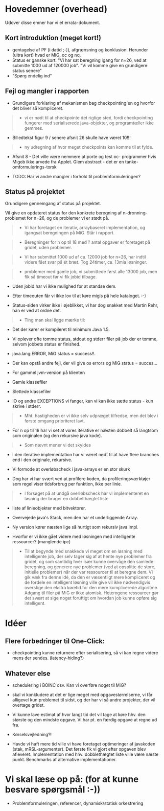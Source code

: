 # Hovedemner (overhead) #

Udover disse emner har vi et errata-dokument.

## Kort introduktion (meget kort!) ##

  * gentagelse af PF (i datid ;-)), afgrænsning og konklusion. Herunder (ultra kort) hvad er MiG, oc og nq.
  * Status er ganske kort: "Vi har sat beregning igang for n=26, ved at submitte 1000 ud af 120000 job". "Vi vil komme give en grundigere status senere"
  * "Spørg endelig ind"


## Fejl og mangler i rapporten ##

  * Grundigere forklaring af mekanismen bag checkpointing'en og hvorfor det bliver så kompliceret.

> - vi er nødt til at checkpointe det rigtige sted, fordi checkpointing fungerer med serialiserede java-objekter, og programtæller ikke gemmes.

  * Billedtekst figur 9 / senere afsnit 26 skulle have været 10!!!

> - ny udregning af hvor meget checkpoints kan komme til at fylde.

  * Afsnit 8 - Det ville være nemmere at porte og test oc- programmer hvis Migob ikke arvede fra Applet. Glem abstract - det er en tanke-omformulerings-torsk

  * TODO: Har vi andre mangler i forhold til problemformuleringen?


## Status på projektet ##

Grundigere gennemgang af status på projektet.

Vil give en opdateret status for den konkrete beregning af n-dronning-problemet for n=26, og de problemer vi er stødt på.

> - Vi har foretaget en iterativ, arraybaseret implementation, og igangsat beregningen på MiG. Står i rapport.

> - Beregninger for n op til 18 med ? antal opgaver er foretaget på gridet, uden problemer.

> - Vi har submittet 1000 ud af ca. 12000 job for n=26, har indtil videre fået svar på ét bræt. Tog 24timer, ca. 13mia løsninger.

> - problemer med gamle job, vi submittede først alle 13000 job, men fik så timeout før vi fik jobid tilbage.

  * Uden jobid har vi ikke mulighed for at standse dem.

  * Efter timeouten får vi ikke lov til at køre migls på hele kataloget. :-)

  * Status-siden virker ikke i øjeblikket, vi har dog snakket med Martin Rehr, han er ved at ordne det.

> - Ting man skal ligge mærke til:

  * Det der kører er kompileret til minimum Java 1.5.

  * Vi oplever ofte tomme status, stdout og stderr filer på job der er tomme, selvom jobbets status er finished.

  * java.lang.ERROR, MiG status = success!!.

  * Der kan opstå andre fejl, der vil give os errors og MiG status = succes...

  * For gammel jvm-version på klienten

  * Gamle klassefiler

  * Slettede klassefiler

  * IO og andre EXCEPTIONS vi fanger, kan vi kan ikke sætte status - kun skrive i stderr.

> - Mht. hastigheden er vi ikke selv udpræget tilfredse, men det blev i første omgang prioriteret lavt.

  * For n op til 18 har vi set at vores iterative er næsten dobbelt så langtsom som originalen (og den rekursive java kode).

> - Som nævnt mener vi det skyldes

  * i den iterative implementation har vi været nødt til at have flere branches end i den originale, rekursive.

  * Vi formode at overløbscheck i java-arrays er en stor skurk

  * Dog har vi har svært ved at profilere koden, da profileringsværktøjer som regel viser tidsforbrug per funktion, ikke per linie.

> - I forsøget på at undgå overløbscheck har vi implementeret en løsning der bruger en dobbelthægtet liste

  * liste af linieobjekter med bitvektorer.

  * Overvejede java's Stack, men den har et underliggende Array.

  * Ny version kører næsten lige så hurtigt som rekursiv java impl.


  * Hvorfor er vi ikke gået videre med løsningen med intelligente ressourcer? (manglende ipc)

> - Til at begynde med snakkede vi meget om en løsning med intelligente job, der selv tager sig af at hente nye problemer fra gridet, og som samtidig hver især kunne overvåge den samlede beregning, og generere nye problemer (ved at opsplitte de store, initielle problemer) når der var ressourcer til at beregne dem. Vi gik væk fra denne idé, da den er væsentligt mere kompliceret og de fordele en intelligent løsning ville give vil ikke nødvendigvis overstige den ekstra køretid for den mere komplicerede algoritme. Adgang til filer på MiG er ikke atomisk. Heterogene ressourcer gør det svært at sige noget foruftigt om hvordan job kunne opføre sig intelligent.


# Idéer #

## Flere forbedringer til One-Click: ##

  * checkpointing kunne returnere efter serialisering, så vi kan regne videre mens der sendes. (latency-hiding?)

## Whatever else ##

  * schedulering i BOINC osv. Kan vi overføre noget til MiG?

  * skal vi konkludere at det er lige meget med opgavestørrelserne, vi får alligevel kun problemet til sidst, og der har vi så andre projekter, der vil overtage gridet.

  * Vi kunne lave estimat af hvor langt tid det vil tage at køre hhv. den største og den mindste opgave. Vi har pt. en færdig opgave at regne ud fra.

  * Kørselsvejledning?!

  * Havde vi haft mere tid ville vi have foretaget optimeringer af javakoden (stak, mRSL-argumenter). Det første fik vi gjort efter opgaven blev afleveret. Implementation med hhv. dobblethægtet liste ville være næste punkt. Benchmarks af alternative implementationer.


# Vi skal læse op på: (for at kunne besvare spørgsmål :-)) #

  * Problemformuleringen, referencer, dynamisk/statisk orkestrering
